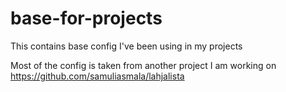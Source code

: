 # base-for-projects
This contains base config I've been using in my projects


Most of the config is taken from another project I am working on https://github.com/samuliasmala/lahjalista
